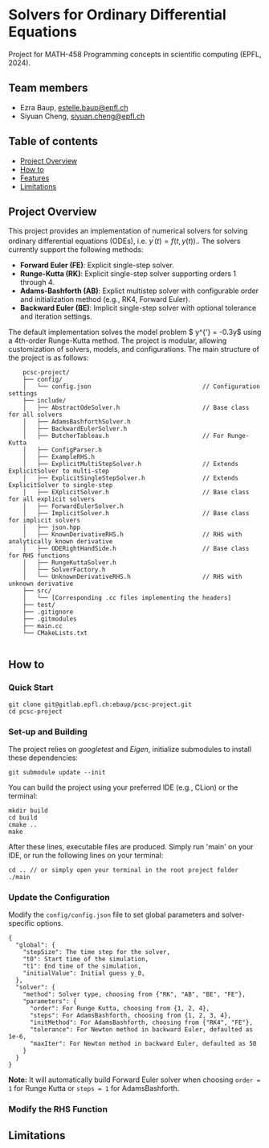 # Solvers for Ordinary Differential Equations
Project for MATH-458 Programming concepts in scientific computing (EPFL, 2024).
## Team members
- Ezra Baup, estelle.baup@epfl.ch
- Siyuan Cheng, siyuan.cheng@epfl.ch

## Table of contents
- [Project Overview](#project-overview)
- [How to](#how-to)
- [Features](#features)
- [Limitations](#limitations)

## Project Overview
This project provides an implementation of numerical solvers for solving ordinary differential equations (ODEs), 
i.e. $y^{'}(t)=f(t,y(t)).$. The solvers currently support the following methods:

- **Forward Euler (FE)**: Explicit single-step solver.
- **Runge-Kutta (RK)**: Explicit single-step solver supporting orders 1 through 4.
- **Adams-Bashforth (AB)**: Explict multistep solver with configurable order and initialization method (e.g., RK4, Forward Euler).
- **Backward Euler (BE)**: Implicit single-step solver with optional tolerance and iteration settings.

The default implementation solves the model problem $ y^{'} = -0.3y$ using a 4th-order Runge-Kutta method. 
The project is modular, allowing customization of solvers, models, and configurations.
The main structure of the project is as follows:
```
    pcsc-project/
    ├── config/
    │   └── config.json                               // Configuration settings
    ├── include/
    │   ├── AbstractOdeSolver.h                       // Base class for all solvers
    │   ├── AdamsBashforthSolver.h                    
    │   ├── BackwardEulerSolver.h                    
    │   ├── ButcherTableau.h                          // For Runge-Kutta
    │   ├── ConfigParser.h                           
    │   ├── ExampleRHS.h                              
    │   ├── ExplicitMultiStepSolver.h                 // Extends ExplicitSolver to multi-step
    │   ├── ExplicitSingleStepSolver.h                // Extends ExplicitSolver to single-step
    │   ├── EXplicitSolver.h                          // Base class for all explicit solvers
    │   ├── ForwardEulerSolver.h                    
    │   ├── ImplicitSolver.h                          // Base class for implicit solvers
    │   ├── json.hpp                      
    │   ├── KnownDerivativeRHS.h                      // RHS with analytically known derivative
    │   ├── ODERightHandSide.h                        // Base class for RHS functions
    │   ├── RungeKuttaSolver.h                       
    │   ├── SolverFactory.h                           
    │   └── UnknownDerivativeRHS.h                    // RHS with unknown derivative 
    ├── src/
    │   └── [Corresponding .cc files implementing the headers]
    ├── test/
    ├── .gitignore
    ├── .gitmodules
    ├── main.cc                                     
    └── CMakeLists.txt                               


```
## How to
### Quick Start
```
git clone git@gitlab.epfl.ch:ebaup/pcsc-project.git
cd pcsc-project
```
### Set-up and Building
The project relies on *googletest* and *Eigen*, initialize submodules to install these dependencies:

```
git submodule update --init 
```

You can build the project using your preferred IDE (e.g., CLion) or the terminal:
```
mkdir build
cd build
cmake ..
make
```
After these lines, executable files are produced. Simply run 'main' on your IDE, 
or run the following lines on your terminal:

```
cd .. // or simply open your terminal in the root project folder
./main
```
[//]: # (Instructions should appear to guide you. )
[//]: # (TODO complete instructions if needed, typical execution)
###  Update the Configuration
Modify the `config/config.json` file to set global parameters and solver-specific options. 
```
{
  "global": {
    "stepSize": The time step for the solver,
    "t0": Start time of the simulation,
    "t1": End time of the simulation,
    "initialValue": Initial guess y_0,
  },
  "solver": {
    "method": Solver type, choosing from {"RK", "AB", "BE", "FE"},
    "parameters": {
      "order": For Runge Kutta, choosing from {1, 2, 4}, 
      "steps": For AdamsBashforth, choosing from {1, 2, 3, 4}, 
      "initMethod": For AdamsBashforth, choosing from {"RK4", "FE"},
      "tolerance": For Newton method in backward Euler, defaulted as 1e-6,
      "maxIter": For Newton method in backward Euler, defaulted as 50
    }
  }
}
```
**Note:** It will automatically build Forward Euler solver when choosing `order = 1` for Runge Kutta
or `steps = 1` for AdamsBashforth.
### Modify the RHS Function

[//]: # (TODO logic)


## Limitations